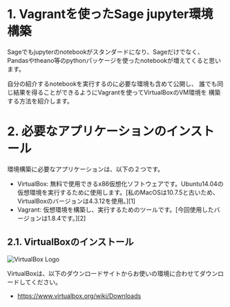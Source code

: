 # 1. Vagrantを使ったSage jupyter環境構築

Sageでもjupyterのnotebookがスタンダードになり、Sageだけでなく、
Pandasやtheano等のpythonパッケージを使ったnotebookが増えてくると思います。

自分の紹介するnotebookを実行するのに必要な環境も含めて公開し、
誰でも同じ結果を得ることができるようにVagrantを使ってVirtualBoxのVM環境を
構築する方法を紹介します。

# 2. 必要なアプリケーションのインストール

環境構築に必要なアプリケーションは、以下の２つです。
- VirtualBox: 無料で使用できるx86仮想化ソフトウェアです。Ubuntu14.04の仮想環境を実行するために使用します。[私のMacOSは10.7.5と古いため、VirtualBoxのバージョンは4.3.12を使用。][1]
- Vagrant: 仮想環境を構築し、実行するためのツールです。[今回使用したバージョンは1.8.4です。][2]

## 2.1. VirtualBoxのインストール
![VirtualBox Logo](https://www.virtualbox.org/graphics/vbox_logo2_gradient.png "VirtualBox Logo")

VirtualBoxは、以下のダウンロードサイトからお使いの環境に合わせてダウンロードしてください。
- https://www.virtualbox.org/wiki/Downloads


